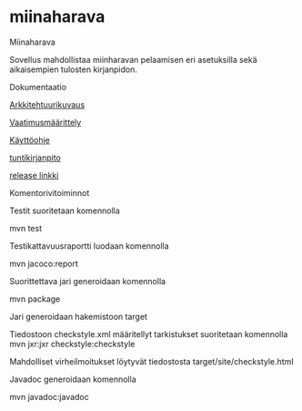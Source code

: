 # miinaharava
Miinaharava

Sovellus mahdollistaa miinharavan pelaamisen eri asetuksilla sekä aikaisempien tulosten kirjanpidon.

Dokumentaatio

[Arkkitehtuurikuvaus](dokumentaatio/arkkitehtuuri.md)

[Vaatimusmäärittely](dokumentaatio/Vaativuusmäärittely.md)

[Käyttöohje](dokumentaatio/Käyttöohje.md)

[tuntikirjanpito](dokumentaatio/tuntikirjanpito.odt)

[release linkki](https://github.com/Alluton/miinaharava/releases/latest)

Komentorivitoiminnot

Testit suoritetaan komennolla

mvn test

Testikattavuusraportti luodaan komennolla

mvn jacoco:report

Suorittettava jari generoidaan komennolla

mvn package

Jari generoidaan hakemistoon target

Tiedostoon checkstyle.xml määritellyt tarkistukset suoritetaan komennolla mvn jxr:jxr checkstyle:checkstyle

Mahdolliset virheilmoitukset löytyvät tiedostosta target/site/checkstyle.html

Javadoc generoidaan komennolla

mvn javadoc:javadoc
